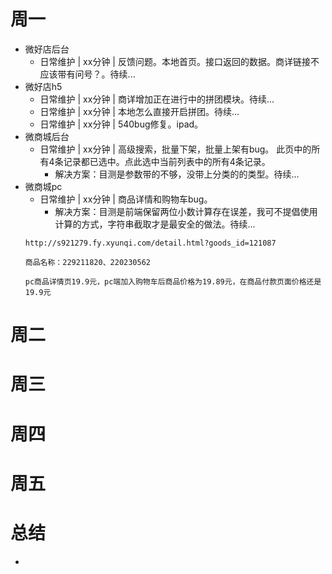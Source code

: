# 周一
* 微好店后台
    - 日常维护 | xx分钟 | 反馈问题。本地首页。接口返回的数据。商详链接不应该带有问号？。待续...
* 微好店h5
    - 日常维护 | xx分钟 | 商详增加正在进行中的拼团模块。待续...
    - 日常维护 | xx分钟 | 本地怎么直接开启拼团。待续...
    - 日常维护 | xx分钟 | 540bug修复。ipad。
* 微商城后台
    - 日常维护 | xx分钟 | 高级搜索，批量下架，批量上架有bug。 此页中的所有4条记录都已选中。点此选中当前列表中的所有4条记录。
        - 解决方案：目测是参数带的不够，没带上分类的的类型。待续...
* 微商城pc
    - 日常维护 | xx分钟 | 商品详情和购物车bug。
        - 解决方案：目测是前端保留两位小数计算存在误差，我可不提倡使用计算的方式，字符串截取才是最安全的做法。待续...
    ```
    http://s921279.fy.xyunqi.com/detail.html?goods_id=121087

    商品名称：229211820、220230562

    pc商品详情页19.9元，pc端加入购物车后商品价格为19.89元，在商品付款页面价格还是19.9元
    ```

# 周二

# 周三

# 周四

# 周五

# 总结
*
